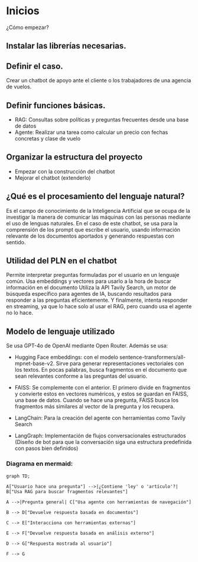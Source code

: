# Inicios
¿Cómo empezar?
## Instalar las librerías necesarias.


## Definir el caso.
Crear un chatbot de apoyo ante el cliente o los trabajadores de una agencia de vuelos.

## Definir funciones básicas.
- RAG: Consultas sobre políticas y preguntas frecuentes desde una base de datos
- Agente: Realizar una tarea como calcular un precio con fechas concretas y clase de vuelo

## Organizar la estructura del proyecto
- Empezar con la construcción del chatbot
- Mejorar el chatbot (extenderlo)


## ¿Qué es el procesamiento del lenguaje natural?
Es el campo de conocimiento de la Inteligencia Artificial que se ocupa de la investigar la manera de comunicar las máquinas con las personas mediante el uso de lenguas naturales.
En el caso de este chatbot, se usa para la comprensión de los prompt que escribe el usuario, usando información relevante de los documentos aportados y generando respuestas con sentido.

## Utilidad del PLN en el chatbot
Permite interpretar preguntas formuladas por el usuario en un lenguaje común.
Usa embeddings y vectores para usarlo a la hora de buscar información en el documento
Utiliza la API Tavily Search, un motor de búsqueda específico para agentes de IA, buscando resultados para responder a las preguntas eficientemente.
Y finalmente, intenta responder en streaming, ya que lo hace solo al usar el RAG, pero cuando usa el agente no lo hace.

## Modelo de lenguaje utilizado
Se usa GPT-4o de OpenAI mediante Open Router. Además se usa:

- Hugging Face embeddings: con el modelo sentence-transformers/all-mpnet-base-v2. Sirve para generar representaciones vectoriales con los textos. En pocas palabras, busca fragmentos en el documento que sean relevantes conforme a las preguntas del usuario.

- FAISS: Se complemente con el anterior. El primero divide en fragmentos y convierte estos en vectores numéricos, y estos se guardan en FAISS, una base de datos. Cuando se hace una pregunta, FAISS busca los fragmentos más similares al vector de la pregunta y los recupera.

- LangChain: Para la creación del agente con herramientas como Tavily Search

- LangGraph: Implementación de flujos conversacionales estructurados (Diseño de bot para que la conversación siga una estructura predefinida con pasos bien definidos)

### Diagrama en mermaid:

    graph TD;
    
    A["Usuario hace una pregunta"] -->|¿Contiene 'ley' o 'artículo'?| B["Usa RAG para buscar fragmentos relevantes"]
    
    A -->|Pregunta general| C["Usa agente con herramientas de navegación"]
    
    B --> D["Devuelve respuesta basada en documentos"]
    
    C --> E["Interacciona con herramientas externas"]
    
    E --> F["Devuelve respuesta basada en análisis externo"]
    
    D --> G["Respuesta mostrada al usuario"]
    
    F --> G
